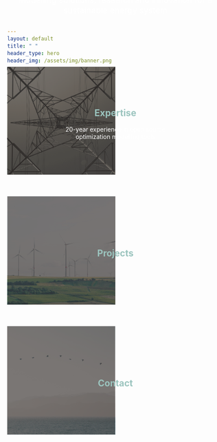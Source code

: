 ```yaml
---
layout: default
title: " "
header_type: hero
header_img: /assets/img/banner.png
---
```


<div style="text-align: center; margin-top: -300px">
  <img src="/assets/img/logo.svg" alt="Nodal-Tools logo" style="max-width: 350px;">
  <p style="color: white; font-size: clamp(1rem, 2vw, 1.4rem);">Modelling solutions, research and innovation for a sustainable energy system</p>
</div>

<div style="height: 100px;"></div>

<div style="position: relative; text-align: center">
  <a href="/expertise/">
    <img src="/assets/img/background_expertize.png" alt="Expertise" style="width: 50%; max-width: 700px; max-height: 400px; object-fit: contain; display: block;">
    <div style="position: absolute; top: 50%; left: 50%; transform: translate(-50%, -50%); color: white;">
      <h2 style="color: #9bc4beff;">Expertise</h2>
      <p>20-year experience in open source optimization modelling tools</p>
    </div>
  </a>
</div>

<div style="height: 50px;"></div>

<div style="position: relative; text-align: center">
  <a href="/projects/">
    <img src="/assets/img/background_projects.png" alt="Projects" style="width: 50%; max-width: 700px; max-height: 400px; object-fit: contain; display: block;">
    <div style="position: absolute; top: 50%; left: 50%; transform: translate(-50%, -50%); color: white;">
      <h2 style="color: #9bc4beff;">Projects</h2>
    </div>
  </a>
</div>

<div style="height: 50px;"></div>

<div style="position: relative; text-align: center">
  <a href="/contact/">
    <img src="/assets/img/background_contact.png" alt="Contact" style="width: 50%; max-width: 700px; max-height: 400px; object-fit: contain; display: block;">
    <div style="position: absolute; top: 50%; left: 50%; transform: translate(-50%, -50%); color: white;">
      <h2 style="color: #9bc4beff;">Contact</h2>
    </div>
  </a>
</div>
